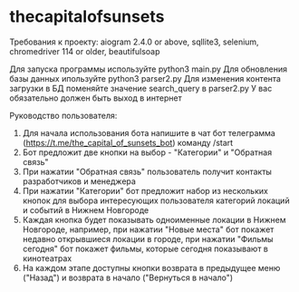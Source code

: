 # thecapitalofsunsets
Требования к проекту:
aiogram 2.4.0 or above,
sqllite3,
selenium,
chromedriver 114 or older,
beautifulsoap


Для запуска программы используйте python3 main.py
Для обновления базы данных ипользуйте python3 parser2.py
Для изменения контента загрузки в БД поменяйте значение search_query в parser2.py
У вас обязательно должен быть выход в интернет



Руководство пользователя:
1) Для начала использования бота напишите в чат бот телеграмма (https://t.me/the_capital_of_sunsets_bot) команду /start
2) Бот предложит две кнопки на выбор - "Категории" и "Обратная связь"
3) При нажатии "Обратная связь" пользователь получит контакты разработчиков и менеджера
4) При нажатии "Категории" бот предложит набор из нескольких кнопок для выбора интересующих пользователя категорий локаций и событий в Нижнем Новгороде
5) Каждая кнопка будет показывать одноименные локации в Нижнем Новгороде, например, при нажатии "Новые места" бот покажет недавно открывшиеся локации в городе, при нажатии "Фильмы сегодня" бот покажет фильмы, которые сегодня показывают в кинотеатрах
6) На каждом этапе доступны кнопки возврата в предыдущее меню ("Назад") и возврата в начало ("Вернуться в начало")

